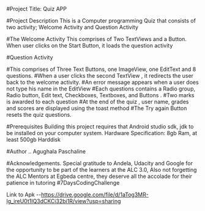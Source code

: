 #Project Title: Quiz APP

#Project Description
This is a Computer programming Quiz that consists of two activity; Welcome Activity and Question Activity

#The Welcome Activity
This comprises of Two TextViews and a Button. When user clicks on the Start Button, it loads the question activity

#Question Activity

#This comprises of Three Text Buttons, one ImageView, one EditText and 8 questions.
#When a user clicks the second TextView , it redirects the user back to the welcome activity.
#An error message appears when a user does not type his name in the EditView
#Each questions contains a Radio group, Radio button, Edit text, Checkboxes, Textboxes, and Buttons . 
#Two marks is awarded to each question
#At the end of the quiz , user name, grades and scores are displayed using the toast method
#The Try again Button resets the quiz questions.

#Prerequisites
Building this project requires that Android studio sdk, jdk to be installed on your computer system. 
Hardware Specification: 8gb Ram, at least 500gb Harddisk 


#Author .. Agughala Paschaline

#Acknowledgements. Special gratitude to Andela, Udacity and Google for the opportunity to be part of the learners at the ALC 3.0, 
Also not forgetting the  ALC Mentors at Egbeda centre, they deserve all the accolade for their patience in tutoring #7DaysCodingChallenge

Link to Apk --https://drive.google.com/file/d/1aTog3MR-lg_ireU0t1IQ3dCKCi32bi1R/view?usp=sharing
